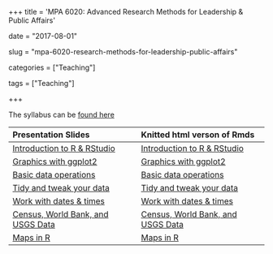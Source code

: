 +++
title = 'MPA 6020: Advanced Research Methods for Leadership & Public Affairs'

date = "2017-08-01"

slug =  "mpa-6020-research-methods-for-leadership-public-affairs"

categories = ["Teaching"]

tags = ["Teaching"]

+++

The syllabus can be [found here](https://aniruhil.org/teaching/mpa2/syllabus.pdf)

| Presentation Slides | Knitted html verson of Rmds |
| :----  | :-----                     |
| [Introduction to R & RStudio](https://aniruhil.org/teaching/mpa2/module01.html) | [Introduction to R & RStudio](https://aniruhil.org/teaching/mpa2/Module01_forClass.html) |
| [Graphics with ggplot2](https://aniruhil.org/teaching/mpa2/module02.html) | [Graphics with ggplot2](https://aniruhil.org/teaching/mpa2/Module02_forClass.html) | 
| [Basic data operations](https://aniruhil.org/teaching/mpa2/Module03.html) | [Basic data operations](https://aniruhil.org/teaching/mpa2/Module03_forClass.html) | 
| [Tidy and tweak your data](https://aniruhil.org/teaching/mpa2/Module04.html) | [Tidy and tweak your data](https://aniruhil.org/teaching/mpa2/Module04_forClass.html) |
| [Work with dates & times](https://aniruhil.org/teaching/mpa2/Module05.html) | [Work with dates & times](https://aniruhil.org/teaching/mpa2/Module05_forClass.html) | 
| [Census, World Bank, and USGS Data](https://aniruhil.org/teaching/mpa2/Module06.html) | [Census, World Bank, and USGS Data](https://aniruhil.org/teaching/mpa2/Module06_forClass.html) | 
| [Maps in  R](https://aniruhil.org/teaching/mpa2/Module07.html) | [Maps  in R](https://aniruhil.org/teaching/mpa2/Module07_forClass.html) | 





 
